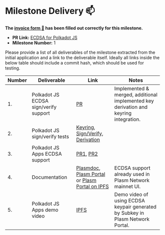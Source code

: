 # Milestone Delivery :mailbox:

**The [invoice form :pencil:](https://forms.gle/8Wx7nxtq8fKrsuEz8) has been filled out correctly for this milestone.**

- **PR Link:** [ECDSA for Polkadot JS](https://github.com/w3f/Open-Grants-Program/pull/6)
- **Milestone Number:** 1

Please provide a list of all deliverables of the milestone extracted from the initial application and a link to the deliverable itself. Ideally all links inside the below table should include a commit hash, which should be used for testing.

| Number | Deliverable                           | Link                                                                                                                                                                                                                                                                                                                                 | Notes                                                                                |
| ------ | ------------------------------------- | ------------------------------------------------------------------------------------------------------------------------------------------------------------------------------------------------------------------------------------------------------------------------------------------------------------------------------------ | ------------------------------------------------------------------------------------ |
| 1.     | Polkadot JS ECDSA sign/verify support | [PR](https://github.com/polkadot-js/common/pull/589)                                                                                                                                                                                                                                                                                 | Implemented & merged, additional implemented key derivation and keyring integration. |
| 2.     | Polkadot JS sign/verify tests         | [Keyring](https://github.com/polkadot-js/common/pull/589/files#diff-02040564c769942a6672028c48483ff7R151), [Sign/Verify](https://github.com/polkadot-js/common/pull/589/files#diff-ee3b032d8e54d82cef143050abd64340R14), [Derivation](https://github.com/polkadot-js/common/pull/589/files#diff-1bafe42627d734889cb3ea5d22b1eaabR11) |                                                                                      |
| 3.     | Polkadot JS Apps ECDSA support        | [PR1](https://github.com/polkadot-js/ui/pull/313), [PR2](https://github.com/polkadot-js/api/pull/2222)                                                                                                                                                                                                                               |                                                                                      |
| 4.     | Documentation                         | [Plasmdoc](https://docs.plasmnet.io/Trying/ImportEthereumSeed.html), [Plasm Portal](https://apps.plasmnet.io) or [Plasm Portal on IPFS](https://ipfs.io/ipns/apps.plasmnet.io/)                                                                                                                                                      | ECDSA support already used in Plasm Network mainnet UI.                              |
| 5.     | Polkadot JS Apps demo video           | [IPFS](https://ipfs.io/ipfs/QmWHwZAUi3XV1oWDc1RCmczjszjLW6tczqkNZFjHJdDRab)                                                                                                                                                                                                                                                          | Demo video of using ECDSA keypair generated by Subkey in Plasm Network Portal.       |
